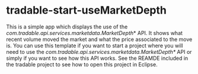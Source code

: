 tradable-start-useMarketDepth
=========================

This is a simple app which displays the use of the *com.tradable.api.services.marketdata.MarketDepth** API. It shows what recent volume moved the market and what the price associated to the move is. You can use this template if you want to start a project where you will need to use the *com.tradable.api.services.marketdata.MarketDepth\** API or simply if you want to see how this API works.
See the REAMDE included in the tradable project to see how to open this project in Eclipse.
